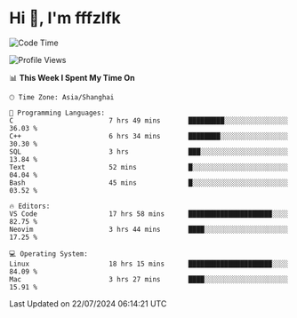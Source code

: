# Hi 👋, I'm fffzlfk

<!--START_SECTION:waka-->
![Code Time](http://img.shields.io/badge/Code%20Time-797%20hrs%209%20mins-blue)

![Profile Views](http://img.shields.io/badge/Profile%20Views-0-blue)

📊 **This Week I Spent My Time On** 

```text
🕑︎ Time Zone: Asia/Shanghai

💬 Programming Languages: 
C                        7 hrs 49 mins       █████████░░░░░░░░░░░░░░░░   36.03 % 
C++                      6 hrs 34 mins       ████████░░░░░░░░░░░░░░░░░   30.30 % 
SQL                      3 hrs               ███░░░░░░░░░░░░░░░░░░░░░░   13.84 % 
Text                     52 mins             █░░░░░░░░░░░░░░░░░░░░░░░░   04.04 % 
Bash                     45 mins             █░░░░░░░░░░░░░░░░░░░░░░░░   03.52 % 

🔥 Editors: 
VS Code                  17 hrs 58 mins      █████████████████████░░░░   82.75 % 
Neovim                   3 hrs 44 mins       ████░░░░░░░░░░░░░░░░░░░░░   17.25 % 

💻 Operating System: 
Linux                    18 hrs 15 mins      █████████████████████░░░░   84.09 % 
Mac                      3 hrs 27 mins       ████░░░░░░░░░░░░░░░░░░░░░   15.91 % 
```


 Last Updated on 22/07/2024 06:14:21 UTC
<!--END_SECTION:waka-->

